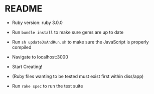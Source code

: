 # README

* Ruby version: ruby 3.0.0

* Run `bundle install` to make sure gems are up to date

* Run `sh updateJsAndRun.sh` to make sure the JavaScript is properly compiled

* Navigate to localhost:3000

* Start Creating!

* (Ruby files wanting to be tested must exist first within diss/app)

* Run `rake spec` to run the test suite